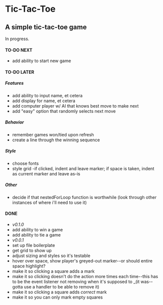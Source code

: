 # Tic-Tac-Toe
## A simple tic-tac-toe game
In progress.

#### TO-DO NEXT
- add ability to start new game
#### TO-DO LATER
##### Features
- add ability to input name, et cetera
- add display for name, et cetera
- add computer player w/ AI that knows best move to make next
- add "easy" option that randomly selects next move
##### Behavior
- remember games won/tied upon refresh
- create a line through the winning sequence
##### Style
- choose fonts
- style grid
-if clicked, indent and leave marker; if space is taken, indent as current marker and leave as-is
##### Other
- decide if that nestedForLoop function is worthwhile (look through other instances of where i'll need to use it)

#### DONE
- *v0.1.0*
- add ability to win a game
- add ability to tie a game
- *v0.0.1*
- set up file boilerplate
- get grid to show up
- adjust sizing and styles so it's testable
- hover over space, show player's greyed-out marker--or should entire space highlight?
- make it so clicking a square adds a mark
- make it so clicking doesn't do the action more times each time--this has to be the event listener not removing when it's supposed to _(it was--gotta use a handler to be able to remove it)
- make it so clicking a square adds *correct* mark
- make it so you can only mark empty squares
